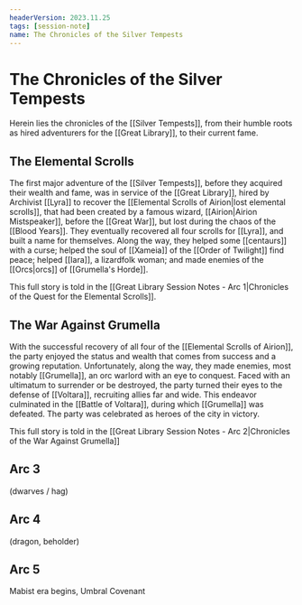 ```yaml
---
headerVersion: 2023.11.25
tags: [session-note]
name: The Chronicles of the Silver Tempests
---
```

# The Chronicles of the Silver Tempests

Herein lies the chronicles of the [[Silver Tempests]], from their humble roots as hired adventurers for the [[Great Library]], to their current fame.

## The Elemental Scrolls

The first major adventure of the [[Silver Tempests]], before they acquired their wealth and fame, was in service of the [[Great Library]], hired by Archivist [[Lyra]] to recover the [[Elemental Scrolls of Airion|lost elemental scrolls]], that had been created by a famous wizard, [[Airion|Airion Mistspeaker]], before the [[Great War]], but lost during the chaos of the [[Blood Years]]. They eventually recovered all four scrolls for [[Lyra]], and built a name for themselves. Along the way, they helped some [[centaurs]] with a curse; helped the soul of [[Xameia]] of the [[Order of Twilight]] find peace; helped [[Iara]], a lizardfolk woman; and made enemies of the [[Orcs|orcs]] of [[Grumella's Horde]]. 

This full story is told in the [[Great Library Session Notes - Arc 1|Chronicles of the Quest for the Elemental Scrolls]].

## The War Against Grumella

With the successful recovery of all four of the [[Elemental Scrolls of Airion]], the party enjoyed the status and wealth that comes from success and a growing reputation. Unfortunately, along the way, they made enemies, most notably [[Grumella]], an orc warlord with an eye to conquest. Faced with an ultimatum to surrender or be destroyed, the party turned their eyes to the defense of [[Voltara]], recruiting allies far and wide. This endeavor culminated in the [[Battle of Voltara]], during which [[Grumella]] was defeated. The party was celebrated as heroes of the city in victory. 

This full story is told in the [[Great Library Session Notes - Arc 2|Chronicles of the War Against Grumella]]

## Arc 3

(dwarves / hag)


## Arc 4

(dragon, beholder)


## Arc 5

Mabist era begins, Umbral Covenant


